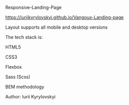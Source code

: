 Responsive-Landing-Page

https://iuriikyrylovskyi.github.io/Vangoux-Landing-page


Layout supports all mobile and desktop versions


The tech stack is:

HTML5

CSS3

Flexbox

Sass (Scss)

BEM methodology


Author:
Iurii Kyrylovskyi
